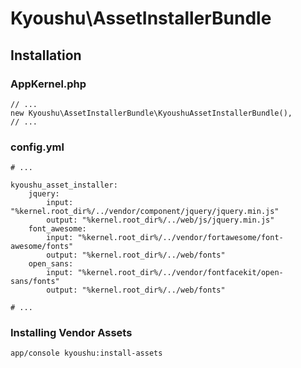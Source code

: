 # Kyoushu\AssetInstallerBundle

## Installation

### AppKernel.php

    // ...
    new Kyoushu\AssetInstallerBundle\KyoushuAssetInstallerBundle(),
    // ...

### config.yml

    # ...

    kyoushu_asset_installer:
        jquery:
            input: "%kernel.root_dir%/../vendor/component/jquery/jquery.min.js"
            output: "%kernel.root_dir%/../web/js/jquery.min.js"
        font_awesome:
            input: "%kernel.root_dir%/../vendor/fortawesome/font-awesome/fonts"
            output: "%kernel.root_dir%/../web/fonts"
        open_sans:
            input: "%kernel.root_dir%/../vendor/fontfacekit/open-sans/fonts"
            output: "%kernel.root_dir%/../web/fonts"

    # ...

### Installing Vendor Assets

    app/console kyoushu:install-assets
